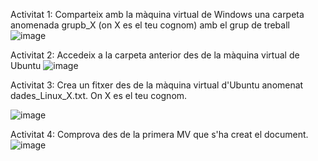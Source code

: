 Activitat 1: 
Comparteix amb la màquina virtual de Windows una carpeta anomenada grupb_X (on X es el teu cognom) amb el grup de treball
![image](https://github.com/user-attachments/assets/7539d86d-26ab-41ac-869f-6ed8e4c2d811)


Activitat 2: 
Accedeix a la carpeta anterior des de la màquina virtual de Ubuntu
![image](https://github.com/user-attachments/assets/108c14d9-fcb2-491c-8820-9cb4d99be639)



Activitat 3: 
Crea un fitxer des de la màquina virtual d'Ubuntu anomenat dades_Linux_X.txt. On X es el teu cognom. 

![image](https://github.com/user-attachments/assets/cac4dfad-a814-4714-bd6f-c93075500539)



Activitat 4: 
Comprova des de la primera MV que s'ha creat el document.
![image](https://github.com/user-attachments/assets/56cece60-57ea-407a-9635-24ff664dd3f1)
